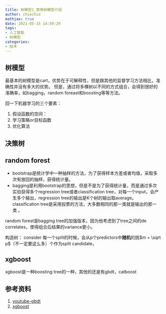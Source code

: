 ```yaml
---
title: 树模型1_常用树模型介绍
author: chiechie
mathjax: true
date: 2021-05-15 14:59:29
tags:
- 人工智能
- 树模型
categories:
- 技术
---
```


## 树模型

最基本的树模型是cart，优势在于可解释性，但是跟其他的监督学习方法相比，准确性并没有多大的优势。
但是，通过将多棵树以不同的方式组合，会得到很好的准确率，如bagging，random foreast和boosting等等方法。

回一下机器学习的三个要素：
1. 假设函数的空间： 
2. 学习策略or目标函数
3. 优化算法

## 决策树

## random forest


- bootstrap是统计学中一种抽样的方法，为了获得样本方差或者均值，采取多次有放回的抽样，获得统计量。
- bagging是利用bootstrap的思想，但是不是为了获得统计量，而是通过多次实验获得多个regression tree或者classification tree，对每一个input，会产生多个输出，regression tree的输出是K个树的输出取average。classification tree是采用投票的方法，大多数相同的那一类就是输出的那一类 。


random forest是bagging tree的加强版本，因为他考虑到了tree之间的de correlates，使得组合后结果的variance更小。

构造树：
consider 每一个split的时候，会从p个predictors中**随机**的挑$m = \sqrt p$（不一定要这么多）个作为split candidate，


##  xgboost

xgboost是一种boosting tree的一种，其他的还是有gbdt，catboost

## 参考资料
1. [youtube-gbdt](https://www.youtube.com/watch?v=2xudPOBz-vs)
2. [xgboost](https://arxiv.org/pdf/1603.02754.pdf)